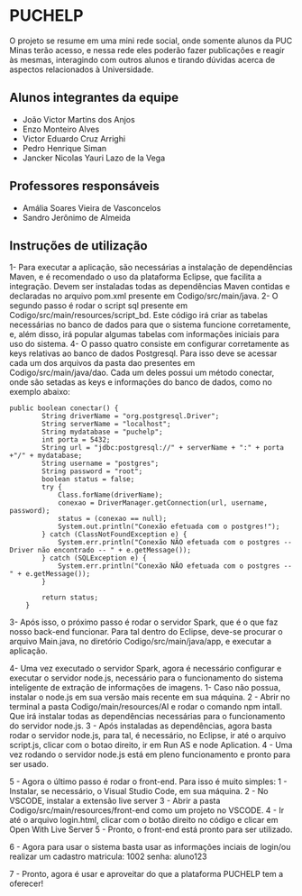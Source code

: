 # PUCHELP

O projeto se resume em uma mini rede social, onde somente alunos da PUC Minas terão acesso, e nessa rede eles poderão fazer publicações e reagir às mesmas, interagindo com outros alunos e tirando dúvidas acerca de aspectos relacionados à Universidade.

## Alunos integrantes da equipe

* João Victor Martins dos Anjos
* Enzo Monteiro Alves
* Victor Eduardo Cruz Arrighi
* Pedro Henrique Siman
* Jancker Nicolas Yauri Lazo de la Vega

## Professores responsáveis

* Amália Soares Vieira de Vasconcelos
* Sandro Jerônimo de Almeida

## Instruções de utilização

1- Para executar a aplicação, são necessárias a instalação de dependências Maven, e é recomendado o uso da plataforma Eclipse, que facilita a integração. Devem ser instaladas todas as dependências Maven contidas e declaradas no arquivo pom.xml presente em Codigo/src/main/java.
2- O segundo passo é rodar o script sql presente em Codigo/src/main/resources/script_bd. Este código irá criar as tabelas necessárias no banco de dados para que o sistema funcione corretamente, e, além disso, irá popular algumas tabelas com informações iniciais para uso do sistema.
4- O passo quatro consiste em configurar corretamente as keys relativas ao banco de dados Postgresql. Para isso deve se acessar cada um dos arquivos da pasta dao presentes em Codigo/src/main/java/dao. Cada um deles possui um método conectar, onde são setadas as keys e informações do banco de dados, como no exemplo abaixo:

	public boolean conectar() {
			String driverName = "org.postgresql.Driver";                
			String serverName = "localhost";
			String mydatabase = "puchelp";
			int porta = 5432;
			String url = "jdbc:postgresql://" + serverName + ":" + porta +"/" + mydatabase;
			String username = "postgres";
			String password = "root";
			boolean status = false;
			try {
				Class.forName(driverName);
				conexao = DriverManager.getConnection(url, username, password);
				status = (conexao == null);
				System.out.println("Conexão efetuada com o postgres!");
			} catch (ClassNotFoundException e) { 
				System.err.println("Conexão NÃO efetuada com o postgres -- Driver não encontrado -- " + e.getMessage());
			} catch (SQLException e) {
				System.err.println("Conexão NÃO efetuada com o postgres -- " + e.getMessage());
			}
	
			return status;
		}
 
3- Após isso, o próximo passo é rodar o servidor Spark, que é o que faz nosso back-end funcionar. Para tal dentro do Eclipse, deve-se procurar o arquivo Main.java, no diretório Codigo/src/main/java/app, e executar a aplicação.

4- Uma vez executado o servidor Spark, agora é necessário configurar e executar o servidor node.js, necessário para o funcionamento do sistema inteligente de extração de informações de imagens.
  1- Caso não possua, instalar o node.js em sua versão mais recente em sua máquina.
  2 - Abrir no terminal a pasta Codigo/main/resources/AI e rodar o comando npm intall. Que irá instalar todas as dependências necessárias para o funcionamento do servidor node.js.
  3 - Após instaladas as dependências, agora basta rodar o servidor node.js, para tal, é necessário, no Eclipse, ir até o arquivo script.js, clicar com o botao direito, ir em Run AS e node Aplication.
  4 - Uma vez rodando o servidor node.js está em pleno funcionamento e pronto para ser usado.
  
5 - Agora o último passo é rodar o front-end. Para isso é muito simples:
  1 - Instalar, se necessário, o Visual Studio Code, em sua máquina.
  2 - No VSCODE, instalar a extensão live server
  3 - Abrir a pasta Codigo/src/main/resources/front-end como um projeto no VSCODE.
  4 - Ir até o arquivo login.html, clicar com o botão direito no código e clicar em Open With Live Server
  5 - Pronto, o front-end está pronto para ser utilizado.

6 - Agora para usar o sistema basta usar as informações inciais de login/ou realizar um cadastro
matricula: 1002
senha: aluno123

7 - Pronto, agora é usar e aproveitar do que a plataforma PUCHELP tem a oferecer!
